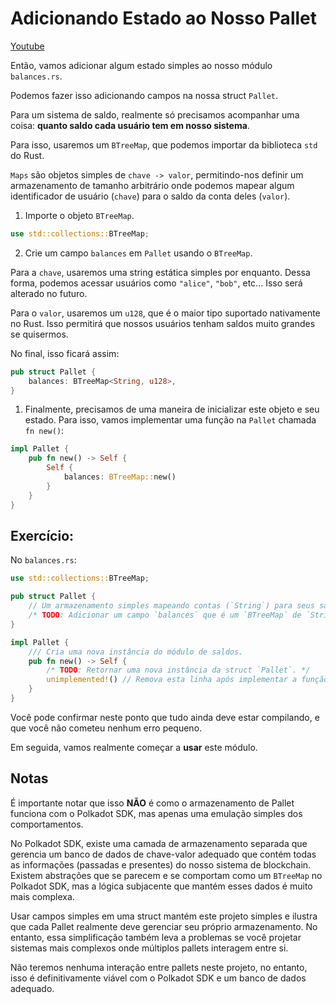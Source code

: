 # Adicionando Estado ao Nosso Pallet

[Youtube](https://youtu.be/CCxkdf2VX8w?si=nY_7Mze68Wkw12QR)

Então, vamos adicionar algum estado simples ao nosso módulo `balances.rs`.

Podemos fazer isso adicionando campos na nossa struct `Pallet`.

Para um sistema de saldo, realmente só precisamos acompanhar uma coisa: **quanto saldo cada usuário tem em nosso sistema**.

Para isso, usaremos um `BTreeMap`, que podemos importar da biblioteca `std` do Rust.

`Maps` são objetos simples de `chave -> valor`, permitindo-nos definir um armazenamento de tamanho arbitrário onde podemos mapear algum identificador de usuário (`chave`) para o saldo da conta deles (`valor`).

1. Importe o objeto `BTreeMap`.

```rust
use std::collections::BTreeMap;
```

2. Crie um campo `balances` em `Pallet` usando o `BTreeMap`.

Para a `chave`, usaremos uma string estática simples por enquanto. Dessa forma, podemos acessar usuários como  `"alice"`, `"bob"`, etc... Isso será alterado no futuro.

Para o `valor`, usaremos um `u128`, que é o maior tipo suportado nativamente no Rust. Isso permitirá que nossos usuários tenham saldos muito grandes se quisermos.

No final, isso ficará assim:

```rust
pub struct Pallet {
	balances: BTreeMap<String, u128>,
}
```

1. Finalmente, precisamos de uma maneira de inicializar este objeto e seu estado. Para isso, vamos implementar uma função na  `Pallet` chamada `fn new()`:

```rust
impl Pallet {
	pub fn new() -> Self {
		Self {
			balances: BTreeMap::new()
		}
	}
}
```

## Exercício:

No `balances.rs`:

```rust
use std::collections::BTreeMap;

pub struct Pallet {
	// Um armazenamento simples mapeando contas (`String`) para seus saldos (`u128`).
	/* TODO: Adicionar um campo `balances` que é um `BTreeMap` de `String` para `u128`. */
}

impl Pallet {
	/// Cria uma nova instância do módulo de saldos.
	pub fn new() -> Self {
		/* TODO: Retornar uma nova instância da struct `Pallet`. */
		unimplemented!() // Remova esta linha após implementar a função
	}
}
```

Você pode confirmar neste ponto que tudo ainda deve estar compilando, e que você não cometeu nenhum erro pequeno.

Em seguida, vamos realmente começar a **usar** este módulo.

## Notas

É importante notar que isso **NÃO** é como o armazenamento de Pallet funciona com o Polkadot SDK, mas apenas uma emulação simples dos comportamentos.

No Polkadot SDK, existe uma camada de armazenamento separada que gerencia um banco de dados de chave-valor adequado que contém todas as informações (passadas e presentes) do nosso sistema de blockchain. Existem abstrações que se parecem e se comportam como um `BTreeMap` no Polkadot SDK, mas a lógica subjacente que mantém esses dados é muito mais complexa.

Usar campos simples em uma struct mantém este projeto simples e ilustra que cada Pallet realmente deve gerenciar seu próprio armazenamento. No entanto, essa simplificação também leva a problemas se você projetar sistemas mais complexos onde múltiplos pallets interagem entre si.

Não teremos nenhuma interação entre pallets neste projeto, no entanto, isso é definitivamente viável com o Polkadot SDK e um banco de dados adequado.